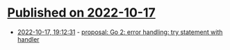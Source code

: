 # [Published on 2022-10-17](index.md)

* [2022-10-17, 19:12:31](https://lobste.rs/s/jdghit/proposal_go_2_error_handling_try) - [proposal: Go 2: error handling: try statement with handler](https://github.com/golang/go/issues/56165)
